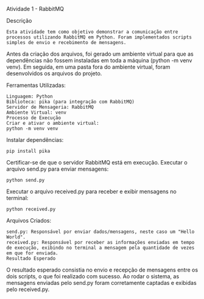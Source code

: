 Atividade 1 - RabbitMQ

Descrição

    Esta atividade tem como objetivo demonstrar a comunicação entre processos utilizando RabbitMQ em Python. Foram implementados scripts simples de envio e recebimento de mensagens.

Antes da criação dos arquivos, foi gerado um ambiente virtual para que as dependências não fossem instaladas em toda a máquina (python -m venv venv). Em seguida, em uma pasta fora do ambiente virtual, foram desenvolvidos os arquivos do projeto.

Ferramentas Utilizadas:

    Linguagem: Python
    Biblioteca: pika (para integração com RabbitMQ)
    Servidor de Mensageria: RabbitMQ
    Ambiente Virtual: venv
    Processo de Execução
    Criar e ativar o ambiente virtual:
    python -m venv venv


Instalar dependências:

    pip install pika

Certificar-se de que o servidor RabbitMQ está em execução.
Executar o arquivo send.py para enviar mensagens:

    python send.py

Executar o arquivo received.py para receber e exibir mensagens no terminal:

    python received.py

Arquivos Criados:

    send.py: Responsável por enviar dados/mensagens, neste caso um "Hello World".
    received.py: Responsável por receber as informações enviadas em tempo de execução, exibindo no terminal a mensagem pela quantidade de vezes em que for enviada.
    Resultado Esperado

O resultado esperado consistia no envio e recepção de mensagens entre os dois scripts, o que foi realizado com sucesso. Ao rodar o sistema, as mensagens enviadas pelo send.py foram corretamente captadas e exibidas pelo received.py.

